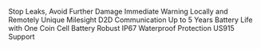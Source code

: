 Stop Leaks, Avoid Further Damage
Immediate Warning Locally and Remotely
Unique Milesight D2D Communication
Up to 5 Years Battery Life with One Coin Cell Battery
Robust IP67 Waterproof Protection
US915 Support
